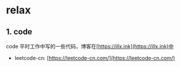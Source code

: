 # relax

## 1. code

code 平时工作中写的一些代码，博客在[https://illx.ink](https://illx.ink)中

- leetcode-cn: [https://leetcode-cn.com/](https://leetcode-cn.com/)